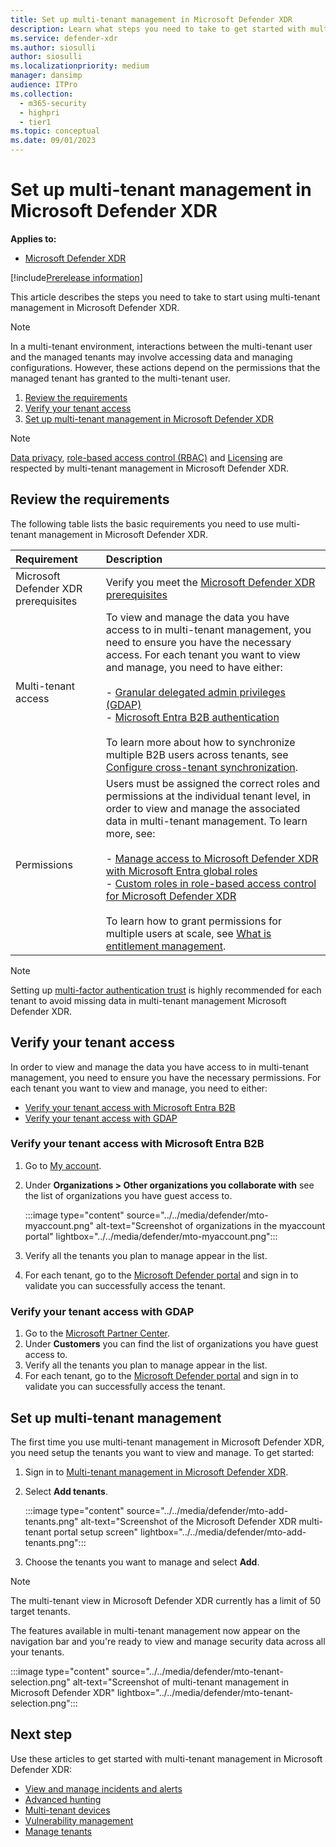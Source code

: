 ```yaml
---
title: Set up multi-tenant management in Microsoft Defender XDR
description: Learn what steps you need to take to get started with multi-tenant management in Microsoft Defender XDR
ms.service: defender-xdr
ms.author: siosulli
author: siosulli
ms.localizationpriority: medium
manager: dansimp
audience: ITPro
ms.collection: 
  - m365-security
  - highpri
  - tier1
ms.topic: conceptual
ms.date: 09/01/2023
---
```


# Set up multi-tenant management in Microsoft Defender XDR

**Applies to:**

- [Microsoft Defender XDR](https://go.microsoft.com/fwlink/?linkid=2118804)

[!include[Prerelease information](../../includes/prerelease.md)]

This article describes the steps you need to take to start using multi-tenant management in Microsoft Defender XDR.

>[!Note]
> In a multi-tenant environment, interactions between the multi-tenant user and the managed tenants may involve accessing data and managing configurations. However, these actions depend on the permissions that the managed tenant has granted to the multi-tenant user.

1. [Review the requirements](#review-the-requirements)
2. [Verify your tenant access](#verify-your-tenant-access)
3. [Set up multi-tenant management in Microsoft Defender XDR](#set-up-multi-tenant-management)

>[!Note]
> [Data privacy](data-privacy.md), [role-based access control (RBAC)](m365d-permissions.md) and [Licensing](prerequisites.md#licensing-requirements) are respected by multi-tenant management in Microsoft Defender XDR.

## Review the requirements

The following table lists the basic requirements you need to use multi-tenant management in Microsoft Defender XDR.

| Requirement | Description |
|:---|:---|
| Microsoft Defender XDR prerequisites | Verify you meet the [Microsoft Defender XDR prerequisites](prerequisites.md)|
| Multi-tenant access | To view and manage the data you have access to in multi-tenant management, you need to ensure you have the necessary access. For each tenant you want to view and manage, you need to have either: <br/> <br/> - [Granular delegated admin privileges (GDAP)](/partner-center/gdap-introduction) <br/> - [Microsoft Entra B2B authentication](/azure/active-directory/external-identities/what-is-b2b) <br/> <br/> To learn more about how to synchronize multiple B2B users across tenants, see [Configure cross-tenant synchronization](/azure/active-directory/multi-tenant-organizations/cross-tenant-synchronization-configure).|
| Permissions | Users must be assigned the correct roles and permissions at the individual tenant level, in order to view and manage the associated data in multi-tenant management. To learn more, see: <br/><br/> - [Manage access to Microsoft Defender XDR with Microsoft Entra global roles](./m365d-permissions.md) <br/> - [Custom roles in role-based access control for Microsoft Defender XDR](./custom-roles.md)<br/><br/> To learn how to grant permissions for multiple users at scale, see [What is entitlement management](/azure/active-directory/governance/entitlement-management-overview).|

>[!Note]
> Setting up [multi-factor authentication trust](/azure/active-directory/external-identities/authentication-conditional-access) is highly recommended for each tenant to avoid missing data in multi-tenant management Microsoft Defender XDR.

## Verify your tenant access

In order to view and manage the data you have access to in multi-tenant management, you need to ensure you have the necessary permissions. For each tenant you want to view and manage, you need to either:

- [Verify your tenant access with Microsoft Entra B2B](#verify-your-tenant-access-with-microsoft-entra-b2b)
- [Verify your tenant access with GDAP](#verify-your-tenant-access-with-gdap)

### Verify your tenant access with Microsoft Entra B2B

1. Go to [My account](https://myaccount.microsoft.com/organizations).
2. Under **Organizations > Other organizations you collaborate with** see the list of organizations you have guest access to.

   :::image type="content" source="../../media/defender/mto-myaccount.png" alt-text="Screenshot of organizations in the myaccount portal" lightbox="../../media/defender/mto-myaccount.png":::

3. Verify all the tenants you plan to manage appear in the list.
4. For each tenant, go to the [Microsoft Defender portal](https://security.microsoft.com/?tid=tenant_id) and sign in to validate you can successfully access the tenant.

### Verify your tenant access with GDAP

1. Go to the [Microsoft Partner Center](https://partner.microsoft.com/commerce/granularadminaccess/list).
2. Under **Customers** you can find the list of organizations you have guest access to.
3. Verify all the tenants you plan to manage appear in the list.
4. For each tenant, go to the [Microsoft Defender portal](https://security.microsoft.com/?tid=tenant_id) and sign in to validate you can successfully access the tenant.

## Set up multi-tenant management

The first time you use multi-tenant management in Microsoft Defender XDR, you need setup the tenants you want to view and manage. To get started:

1. Sign in to [Multi-tenant management in Microsoft Defender XDR](https://mto.security.microsoft.com/).
2. Select **Add tenants**.

   :::image type="content" source="../../media/defender/mto-add-tenants.png" alt-text="Screenshot of the Microsoft Defender XDR multi-tenant portal setup screen" lightbox="../../media/defender/mto-add-tenants.png":::

3. Choose the tenants you want to manage and select **Add**.

>[!Note]
> The multi-tenant view in Microsoft Defender XDR currently has a limit of 50 target tenants.

The features available in multi-tenant management now appear on the navigation bar and you're ready to view and manage security data across all your tenants.

   :::image type="content" source="../../media/defender/mto-tenant-selection.png" alt-text="Screenshot of multi-tenant management in Microsoft Defender XDR" lightbox="../../media/defender/mto-tenant-selection.png":::

## Next step

Use these articles to get started with multi-tenant management in Microsoft Defender XDR:

- [View and manage incidents and alerts](./mto-incidents-alerts.md)
- [Advanced hunting](./mto-advanced-hunting.md)
- [Multi-tenant devices](./mto-tenant-devices.md)
- [Vulnerability management](./mto-dashboard.md)
- [Manage tenants](./mto-tenants.md)
